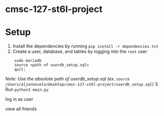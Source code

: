 # cmsc-127-st6l-project
# Setup
1. Install the dependencies by running `pip install -r dependencies.txt`
2. Create a user, database, and tables by logging into the `root` user
```
    sudo mariadb
    source <path of userdb_setup.sql>
    quit;
```
*Note:*
*Use the absolute path of userdb_setup.sql (ex. `source /Users/aljonnovelo/Desktop/cmsc-127-st6l-project/userdb_setup.sql`)*
3. Run `python3 main.py`

log in as user

view all friends
